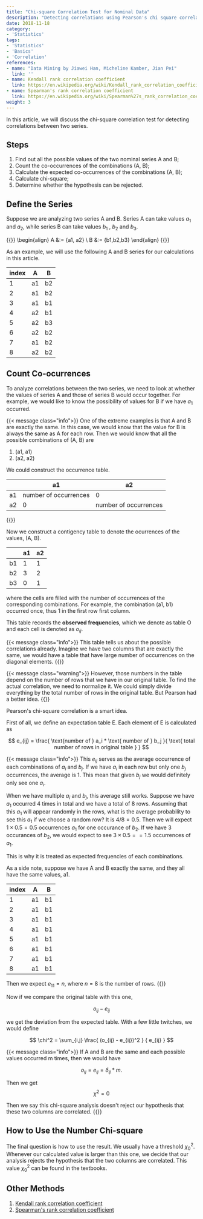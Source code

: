 ```yaml
---
title: "Chi-square Correlation Test for Nominal Data"
description: "Detecting correlations using Pearson's chi square correlation test"
date: 2018-11-18
category:
- 'Statistics'
tags:
- 'Statistics'
- 'Basics'
- 'Correlation'
references:
- name: "Data Mining by Jiawei Han, Micheline Kamber, Jian Pei"
  link: ''
- name: Kendall rank correlation coefficient
  link: https://en.wikipedia.org/wiki/Kendall_rank_correlation_coefficient
- name: Spearman's rank correlation coefficient
  link: https://en.wikipedia.org/wiki/Spearman%27s_rank_correlation_coefficient
weight: 3
---
```



In this article, we will discuss the chi-square correlation test for detecting correlations between two series.

## Steps

1. Find out all the possible values of the two nominal series A and B;
2. Count the co-occurrences of the combinations (A, B);
3. Calculate the expected co-occurrences of the combinations (A, B);
4. Calculate chi-square;
5. Determine whether the hypothesis can be rejected.

## Define the Series

Suppose we are analyzing two series A and B. Series A can take values $a_1$ and $a_2$, while series B can take values $b_1$ , $b_2$ and $b_3$.

{{<m>}}
\begin{align}
A &:= \{a1, a2\} \\
B &:= \{b1,b2,b3\}
\end{align}
{{</m>}}

As an example, we will use the following A and B series for our calculations in this article.

| index | A | B |
|--|---|---|
| 1 | a1 | b2 |
| 2 | a1 | b2 |
| 3 | a1 | b1 |
| 4 | a2 | b1 |
| 5 | a2 | b3 |
| 6 | a2 | b2 |
| 7 | a1 | b2 |
| 8 | a2 | b2 |


## Count Co-ocurrences

To analyze correlations between the two series, we need to look at whether the values of series A and those of series B would occur together. For example, we would like to know the possibility of values for B if we have $a_1$ occurred.

{{< message class="info">}}
One of the extreme examples is that A and B are exactly the same. In this case, we would know that the value for B is always the same as A for each row. Then we would know that all the possible combinations of (A, B) are
1. (a1, a1)
2. (a2, a2)

We could construct the occurrence table.

|   |  a1 | a2 |
|--|---|---|
| a1 |  number of occurrences | 0 |
| a2 |  0 | number of occurrences |

{{</message>}}

Now we construct a contigency table to denote the ocurrences of the values,  (A, B).

|  | a1 | a2 |
|--|---|---|
| b1 | 1 | 1 |
| b2 | 3 | 2 |
| b3 | 0 | 1 |

where the cells are filled with the number of occurrences of the corresponding combinations. For example, the combination (a1, b1) occurred once, thus 1 in the first row first column.

This table records the **observed frequencies**, which we denote as table O and each cell is denoted as $o_{ij}$.

{{< message class="info">}}
This table tells us about the possible correlations already. Imagine we have two columns that are exactly the same, we would have a table that have large number of occurrences on the diagonal elements.
{{</message>}}

{{< message class="warning">}}
However, those numbers in the table depend on the number of rows that we have in our original table. To find the actual correlation, we need to normalize it. We could simply divide everything by the total number of rows in the original table. But Pearson had a better idea.
{{</message>}}

Pearson's chi-square correlation is a smart idea.

First of all, we define an expectation table E. Each element of E is calculated as

$$
e_{ij} = \frac{ \text{number of } a_i * \text{ number of } b_j }{ \text{ total number of rows in original table } }
$$

{{< message class="info">}}
This $e_{ij}$ serves as the average occurrence of each combinations of $a_i$ and $b_j$. If we have $a_i$ in each row but only one $b_j$ occurrences, the average is 1. This mean that given $b_j$ we would definitely only see one $a_i$.

When we have multiple $a_i$ and $b_j$, this average still works. Suppose we have $a_1$ occurred 4 times in total and we have a total of 8 rows. Assuming that this $a_1$ will appear randomly in the rows, what is the average probability to see this $a_1$ if we choose a random row? It is $4/8=0.5$. Then we will expect $1\times 0.5=0.5$ occurrences $a_1$ for one occurance of $b_2$. If we have 3 occurances of $b_2$, we would expect to see $3\times 0.5==1.5$ occurrences of $a_1$.

This is why it is treated as expected frequencies of each combinations.

As a side note, suppose we have A and B exactly the same, and they all have the same values, a1.

| index | A | B |
|--|---|---|
| 1 | a1 | b1 |
| 2 | a1 | b1 |
| 3 | a1 | b1 |
| 4 | a1 | b1 |
| 5 | a1 | b1 |
| 6 | a1 | b1 |
| 7 | a1 | b1 |
| 8 | a1 | b1 |

Then we expect $e_{11} = n$, where $n=8$ is the number of rows.
{{</message>}}

Now if we compare the original table with this one,

$$
o_{ij} - e_{ij}
$$

we get the deviation from the expected table. With a few little twitches, we would define

$$
\chi^2 = \sum_{i,j} \frac{ (o_{ij} - e_{ij})^2 } { e_{ij} }
$$

{{< message class="info">}}
If A and B are the same and each possible values occurred m times, then we would have

$$
o_{ij} = e_{ij} = \delta_{ij} * m.
$$

Then we get
$$
\chi^2 = 0
$$

Then we say this chi-square analysis doesn't reject our hypothesis that these two columns are correlated.
{{</message>}}

## How to Use the Number Chi-square

The final question is how to use the result. We usually have a threshold $\chi_0^2$. Whenever our calculated value is larger than this one, we decide that our analysis rejects the hypothesis that the two columns are correlated.
This value $\chi_0^2$ can be found in the textbooks.

## Other Methods

1. [Kendall rank correlation coefficient](https://en.wikipedia.org/wiki/Kendall_rank_correlation_coefficient)
2. [Spearman's rank correlation coefficient](https://en.wikipedia.org/wiki/Spearman%27s_rank_correlation_coefficient)
